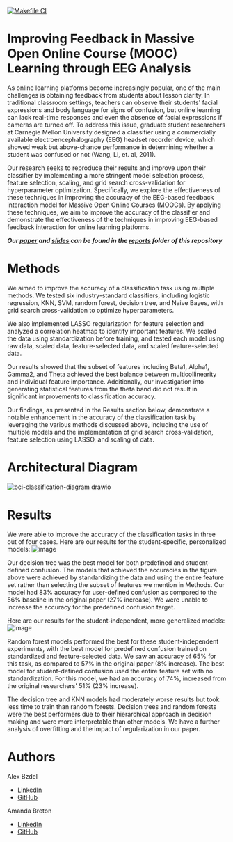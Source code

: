 [![Makefile CI](https://github.com/abzdel/BCI-EEG-Classification/actions/workflows/makefile.yml/badge.svg?branch=main)](https://github.com/abzdel/BCI-EEG-Classification/actions/workflows/makefile.yml)
# Improving Feedback in Massive Open Online Course (MOOC) Learning through EEG Analysis
As online learning platforms become increasingly popular, one of the main challenges is obtaining feedback from students about lesson clarity. In traditional classroom settings, teachers can observe their students' facial expressions and body language for signs of confusion, but online learning can lack real-time responses and even the absence of facial expressions if cameras are turned off. To address this issue, graduate student researchers at Carnegie Mellon University designed a classifier using a commercially available electroencephalography (EEG) headset recorder device, which showed weak but above-chance performance in determining whether a student was confused or not (Wang, Li, et. al, 2011).

Our research seeks to reproduce their results and improve upon their classifier by implementing a more stringent model selection process, feature selection, scaling, and grid search cross-validation for hyperparameter optimization. Specifically, we explore the effectiveness of these techniques in improving the accuracy of the EEG-based feedback interaction model for Massive Open Online Courses (MOOCs). By applying these techniques, we aim to improve the accuracy of the classifier and demonstrate the effectiveness of the techniques in improving EEG-based feedback interaction for online learning platforms.

***Our [paper](https://github.com/abzdel/BCI-EEG-Classification/blob/main/reports/EEG%20Analysis%20-%20Amanda%20Breton%20%2B%20Alex%20Bzdel.pdf) and [slides](https://github.com/abzdel/BCI-EEG-Classification/blob/main/reports/EEG%20Analysis%20-%20Amanda%20Breton%20%2B%20Alex%20Bzdel.pptx) can be found in the [reports](https://github.com/abzdel/BCI-EEG-Classification/tree/main/reports) folder of this repository***

# Methods
We aimed to improve the accuracy of a classification task using multiple methods. We tested six industry-standard classifiers, including logistic regression, KNN, SVM, random forest, decision tree, and Naive Bayes, with grid search cross-validation to optimize hyperparameters.

We also implemented LASSO regularization for feature selection and analyzed a correlation heatmap to identify important features. We scaled the data using standardization before training, and tested each model using raw data, scaled data, feature-selected data, and scaled feature-selected data. 

Our results showed that the subset of features including Beta1, Alpha1, Gamma2, and Theta achieved the best balance between multicollinearity and individual feature importance. Additionally, our investigation into generating statistical features from the theta band did not result in significant improvements to classification accuracy.

Our findings, as presented in the Results section below, demonstrate a notable enhancement in the accuracy of the classification task by leveraging the various methods discussed above, including the use of multiple models and the implementation of grid search cross-validation, feature selection using LASSO, and scaling of data.

# Architectural Diagram
![bci-classification-diagram drawio](https://user-images.githubusercontent.com/55398496/236544662-1322e18a-d4e2-4683-8cd0-5bac819f4647.png)


# Results
We were able to improve the accuracy of the classification tasks in three out of four cases. Here are our results for the student-specific, personalized models:
![image](https://user-images.githubusercontent.com/55398496/236548236-a66526f1-1abe-4158-a28c-606d2737589c.png)

Our decision tree was the best model for both predefined and student-defined confusion. The models that achieved the accuracies in the figure above were achieved by standardizing the data and using the entire feature set rather than selecting the subset of features we mention in Methods. Our model had 83% accuracy for user-defined confusion as compared to the 56% baseline in the original paper (27% increase). We were unable to increase the accuracy for the predefined confusion target.

Here are our results for the student-independent, more generalized models:
![image](https://user-images.githubusercontent.com/55398496/236548822-ecb24724-36ef-4290-b52d-6cc4023bb4d8.png)

Random forest models performed the best for these student-independent experiments, with the best model for predefined confusion trained on standardized and feature-selected data. We saw an accuracy of 65% for this task, as compared to 57% in the original paper (8% increase). The best model for student-defined confusion used the entire feature set with no standardization. For this model, we had an accuracy of 74%, increased from the original researchers' 51% (23% increase).

The decision tree and KNN models had moderately worse results but took less time to train than random forests. Decision trees and random forests were the best performers due to their hierarchical approach in decision making and were more interpretable than other models. We have a further analysis of overfitting and the impact of regularization in our paper.



# Authors

Alex Bzdel
- [LinkedIn](https://www.linkedin.com/in/alexbzdel/)
- [GitHub](https://github.com/abzdel)
 
Amanda Breton
- [LinkedIn](https://www.linkedin.com/in/amandabreton/)
- [GitHub](https://github.com/anbreton)
